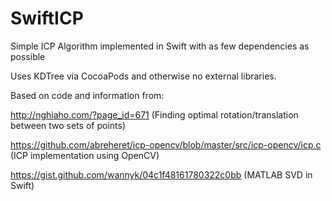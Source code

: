 # SwiftICP
Simple ICP Algorithm implemented in Swift with as few dependencies as possible

Uses KDTree via CocoaPods and otherwise no external libraries.

Based on code and information from:

http://nghiaho.com/?page_id=671 (Finding optimal rotation/translation between two sets of points)

https://github.com/abreheret/icp-opencv/blob/master/src/icp-opencv/icp.c (ICP implementation using OpenCV)

https://gist.github.com/wannyk/04c1f48161780322c0bb (MATLAB SVD in Swift)
